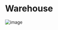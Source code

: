 # Warehouse

![image](https://user-images.githubusercontent.com/83917134/151807647-c77e526b-8587-4563-a70d-07d50c3e70ea.png)
